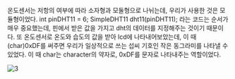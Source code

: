 온도센서는 저항의 여부에 따라 소자형과 모둘형으로 나뉘는데, 우리가 사용한 것은 모듈형이었다.
int pinDHT11 = 6;
SimpleDHT11 dht11(pinDHT11);
라는 코드는 순서가 매우 중요했는데, 핀에서 받은 값을 가지고 dht의 데이터를 지정해주는 것이기 때문이다.
또 온도센서로 온도와 습도의 값을 받아 lcd에 나타내어보았는데, 이 때 (char)0xDF를 써주면 우리가 일상적으로 쓰는 섭씨 기호인 작은 동그라미를 나타낼 수 있었다. 
이 때 char는 character의 약자로, 0xDF를 문자로 나타내주는 역할이었다.

![3](https://user-images.githubusercontent.com/76214070/173283936-9900277f-afe5-49a6-9c9b-25811724c6c2.PNG)
